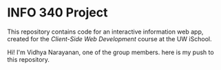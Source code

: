 # INFO 340 Project

This repository contains code for an interactive information web app, created for the _Client-Side Web Development_ course at the UW iSchool.

Hi! I'm Vidhya Narayanan, one of the group members. here is my push to this repository.